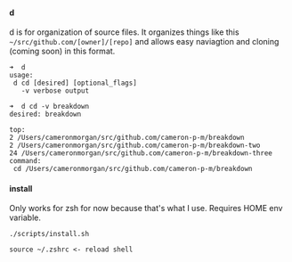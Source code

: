 #### d

d is for organization of source files. It organizes things like this `~/src/github.com/[owner]/[repo]` and allows easy naviagtion and cloning (coming soon) in this format.

```
➜  d                                                                                                             
usage:
 d cd [desired] [optional_flags]
   -v verbose output

➜  d cd -v breakdown                                                                                                
desired: breakdown

top:
2 /Users/cameronmorgan/src/github.com/cameron-p-m/breakdown
2 /Users/cameronmorgan/src/github.com/cameron-p-m/breakdown-two
24 /Users/cameronmorgan/src/github.com/cameron-p-m/breakdown-three
command:
 cd /Users/cameronmorgan/src/github.com/cameron-p-m/breakdown

```

#### install

Only works for zsh for now because that's what I use. Requires HOME env variable.

```
./scripts/install.sh

source ~/.zshrc <- reload shell
```
